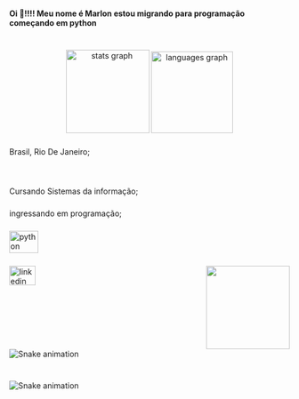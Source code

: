 <h4 align="left">Oi 👋!!!! Meu nome é Marlon estou migrando para programação começando em python</h4>

###

<p align="left"></p>

###

<p align="left"></p>

###

<br clear="both">

<div align="center">
  <img src="https://github-readme-stats.vercel.app/api?hide_title=false&hide_rank=false&show_icons=true&include_all_commits=true&count_private=true&disable_animations=false&theme=vue-dark&locale=pt-br&hide_border=false&username=Marlon " height="150" alt="stats graph"  />
  <img src="https://github-readme-stats.vercel.app/api/top-langs?locale=pt-br&hide_title=false&layout=compact&card_width=320&langs_count=5&theme=vue-dark&hide_border=false&username=Marlon " height="147" alt="languages graph"  />
</div>

###

<p align="left">Brasil, Rio De Janeiro;</p>

###

<br clear="both">

<p align="left">Cursando Sistemas da informação;</p>

###

<p align="left">ingressando em programação;</p>

###

<div align="left">
  <img src="https://cdn.jsdelivr.net/gh/devicons/devicon/icons/python/python-original-wordmark.svg" height="40" width="52" alt="python logo"  />
</div>

###

<img align="right" height="150" src="https://clubedosgeeks.com.br/wp-content/uploads/2016/01/dormrm.gif"  />

###

<div align="left">
  <a href="https://www.linkedin.com/in/marlon-santiago-059548209/" target="_blank">
    <img src="https://raw.githubusercontent.com/maurodesouza/profile-readme-generator/master/src/assets/icons/social/linkedin/default.svg" width="47" height="35" alt="linkedin logo"  />
  </a>
</div>

###

<br clear="both">

<img href="https://raw.githubusercontent.com/Marlon /Marlon /blob/output/snake.svg" alt="Snake animation" />

###

<br clear="both">

<img href="https://raw.githubusercontent.com/Marlon /Marlon /blob/output/snake.svg" alt="Snake animation" />

###
